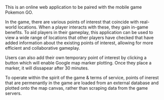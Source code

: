 This is an online web application to be paired with the mobile game Pokemon GO. 

In the game, there are various points of interest that coincide with real-world locations. When a player interacts with these, they gain in-game benefits. To aid players in their gameplay, this application can be used to view a wide range of locations that other players have checked that have added information about the existing points of interest, allowing for more efficient and collaborative gameplay.

Users can also add their own temporary point of interest by clicking a button which will enable Google map marker plotting. Once they place a marker, it will 
dissapear after 30 minutes.

To operate within the spirit of the game & terms of service, points of inerest that are permenantly in the game are loaded from an external database and plotted onto the map canvas, rather than scraping data from the game servers. 

